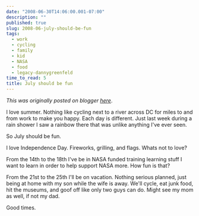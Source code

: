 ```yaml
---
date: "2008-06-30T14:06:00.001-07:00"
description: ""
published: true
slug: 2008-06-july-should-be-fun
tags:
  - work
  - cycling
  - family
  - kid
  - NASA
  - food
  - legacy-dannygreenfeld
time_to_read: 5
title: July should be fun
---
```


_This was originally posted on blogger [here](https://dannygreenfeld.blogspot.com/2008/06/july-should-be-fun.html)_.

I love summer. Nothing like cycling next to a river across DC for miles to and from work to make you happy. Each day is different. Just last week during a rain shower I saw a rainbow there that was unlike anything I've ever seen.

So July should be fun.

I love Independence Day. Fireworks, grilling, and flags. Whats not to love?

From the 14th to the 18th I've be in NASA funded training learning stuff I want to learn in order to help support NASA more. How fun is that?

From the 21st to the 25th I'll be on vacation. Nothing serious planned, just being at home with my son while the wife is away. We'll cycle, eat junk food, hit the museums, and goof off like only two guys can do. Might see my mom as well, if not my dad.

Good times.
